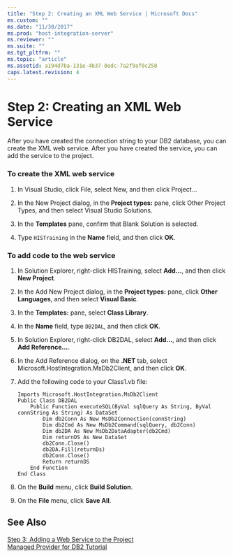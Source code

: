 ```yaml
---
title: "Step 2: Creating an XML Web Service | Microsoft Docs"
ms.custom: ""
ms.date: "11/30/2017"
ms.prod: "host-integration-server"
ms.reviewer: ""
ms.suite: ""
ms.tgt_pltfrm: ""
ms.topic: "article"
ms.assetid: a194d7ba-131e-4b37-8edc-7a2f9af0c258
caps.latest.revision: 4
---
```

# Step 2: Creating an XML Web Service
After you have created the connection string to your DB2 database, you can create the XML web service. After you have created the service, you can add the service to the project.  
  
### To create the XML web service  
  
1.  In Visual Studio, click File, select New, and then click Project…  
  
2.  In the New Project dialog, in the **Project types:** pane, click Other Project Types, and then select Visual Studio Solutions.  
  
3.  In the **Templates** pane, confirm that Blank Solution is selected.  
  
4.  Type `HISTraining` in the **Name** field, and then click **OK**.  
  
### To add code to the web service  
  
1.  In Solution Explorer, right-click HISTraining, select **Add…**, and then click **New Project**.  
  
2.  In the Add New Project dialog, in the **Project types:** pane, click **Other Languages**, and then select **Visual Basic**.  
  
3.  In the **Templates:** pane, select **Class Library**.  
  
4.  In the **Name** field, type `DB2DAL`, and then click **OK**.  
  
5.  In Solution Explorer, right-click DB2DAL, select **Add…**, and then click **Add Reference…**.  
  
6.  In the Add Reference dialog, on the **.NET** tab, select Microsoft.HostIntegration.MsDb2Client, and then click **OK**.  
  
7.  Add the following code to your Class1.vb file:  
  
    ```  
    Imports Microsoft.HostIntegration.MsDb2Client  
    Public Class DB2DAL  
        Public Function executeSQL(ByVal sqlQuery As String, ByVal connString As String) As DataSet  
            Dim db2Conn As New MsDb2Connection(connString)  
            Dim db2Cmd As New MsDb2Command(sqlQuery, db2Conn)  
            Dim db2DA As New MsDb2DataAdapter(db2Cmd)  
            Dim returnDS As New DataSet  
            db2Conn.Close()  
            db2DA.Fill(returnDs)  
            db2Conn.Close()  
            Return returnDS  
        End Function  
    End Class  
    ```  
  
8.  On the **Build** menu, click **Build Solution**.  
  
9. On the **File** menu, click **Save All**.  
  
## See Also  
 [Step 3: Adding a Web Service to the Project](../HIS2010/step-3-adding-a-web-service-to-the-project.md)   
 [Managed Provider for DB2 Tutorial](../HIS2010/managed-provider-for-db2-tutorial.md)